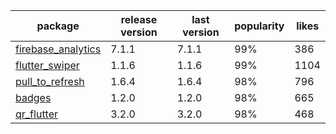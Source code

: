 |                                                          package | release version | last version | popularity | likes |
|----------------------------------------------------------------- | --------------- | ------------ | ---------- | ----- |
|[firebase_analytics](https://pub.dev/packages/firebase_analytics) |           7.1.1 |        7.1.1 |        99% |   386 |
|        [flutter_swiper](https://pub.dev/packages/flutter_swiper) |           1.1.6 |        1.1.6 |        99% |  1104 |
|      [pull_to_refresh](https://pub.dev/packages/pull_to_refresh) |           1.6.4 |        1.6.4 |        98% |   796 |
|                        [badges](https://pub.dev/packages/badges) |           1.2.0 |        1.2.0 |        98% |   665 |
|                [qr_flutter](https://pub.dev/packages/qr_flutter) |           3.2.0 |        3.2.0 |        98% |   468 |